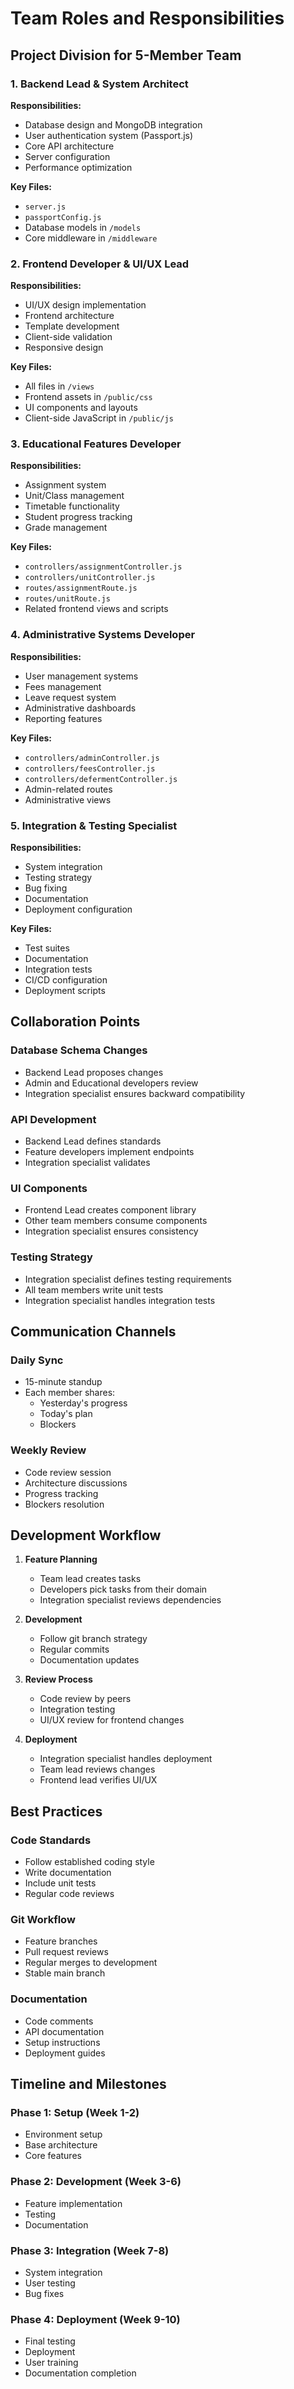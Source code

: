 # Team Roles and Responsibilities

## Project Division for 5-Member Team

### 1. Backend Lead & System Architect
**Responsibilities:**
- Database design and MongoDB integration
- User authentication system (Passport.js)
- Core API architecture
- Server configuration
- Performance optimization

**Key Files:**
- `server.js`
- `passportConfig.js`
- Database models in `/models`
- Core middleware in `/middleware`

### 2. Frontend Developer & UI/UX Lead
**Responsibilities:**
- UI/UX design implementation
- Frontend architecture
- Template development
- Client-side validation
- Responsive design

**Key Files:**
- All files in `/views`
- Frontend assets in `/public/css`
- UI components and layouts
- Client-side JavaScript in `/public/js`

### 3. Educational Features Developer
**Responsibilities:**
- Assignment system
- Unit/Class management
- Timetable functionality
- Student progress tracking
- Grade management

**Key Files:**
- `controllers/assignmentController.js`
- `controllers/unitController.js`
- `routes/assignmentRoute.js`
- `routes/unitRoute.js`
- Related frontend views and scripts

### 4. Administrative Systems Developer
**Responsibilities:**
- User management systems
- Fees management
- Leave request system
- Administrative dashboards
- Reporting features

**Key Files:**
- `controllers/adminController.js`
- `controllers/feesController.js`
- `controllers/defermentController.js`
- Admin-related routes
- Administrative views

### 5. Integration & Testing Specialist
**Responsibilities:**
- System integration
- Testing strategy
- Bug fixing
- Documentation
- Deployment configuration

**Key Files:**
- Test suites
- Documentation
- Integration tests
- CI/CD configuration
- Deployment scripts

## Collaboration Points

### Database Schema Changes
- Backend Lead proposes changes
- Admin and Educational developers review
- Integration specialist ensures backward compatibility

### API Development
- Backend Lead defines standards
- Feature developers implement endpoints
- Integration specialist validates

### UI Components
- Frontend Lead creates component library
- Other team members consume components
- Integration specialist ensures consistency

### Testing Strategy
- Integration specialist defines testing requirements
- All team members write unit tests
- Integration specialist handles integration tests

## Communication Channels

### Daily Sync
- 15-minute standup
- Each member shares:
  - Yesterday's progress
  - Today's plan
  - Blockers

### Weekly Review
- Code review session
- Architecture discussions
- Progress tracking
- Blockers resolution

## Development Workflow

1. **Feature Planning**
   - Team lead creates tasks
   - Developers pick tasks from their domain
   - Integration specialist reviews dependencies

2. **Development**
   - Follow git branch strategy
   - Regular commits
   - Documentation updates

3. **Review Process**
   - Code review by peers
   - Integration testing
   - UI/UX review for frontend changes

4. **Deployment**
   - Integration specialist handles deployment
   - Team lead reviews changes
   - Frontend lead verifies UI/UX

## Best Practices

### Code Standards
- Follow established coding style
- Write documentation
- Include unit tests
- Regular code reviews

### Git Workflow
- Feature branches
- Pull request reviews
- Regular merges to development
- Stable main branch

### Documentation
- Code comments
- API documentation
- Setup instructions
- Deployment guides

## Timeline and Milestones

### Phase 1: Setup (Week 1-2)
- Environment setup
- Base architecture
- Core features

### Phase 2: Development (Week 3-6)
- Feature implementation
- Testing
- Documentation

### Phase 3: Integration (Week 7-8)
- System integration
- User testing
- Bug fixes

### Phase 4: Deployment (Week 9-10)
- Final testing
- Deployment
- User training
- Documentation completion
